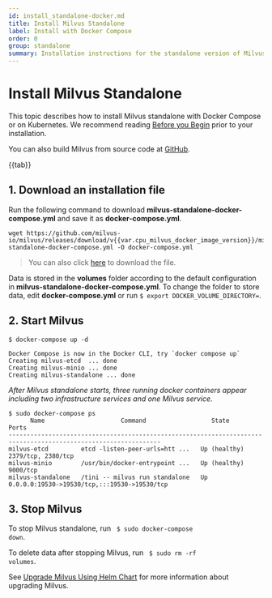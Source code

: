 ```yaml
---
id: install_standalone-docker.md
title: Install Milvus Standalone
label: Install with Docker Compose
order: 0
group: standalone
summary: Installation instructions for the standalone version of Milvus.
---
```


# Install Milvus Standalone

This topic describes how to install Milvus standalone with Docker Compose or on Kubernetes. We recommend reading [Before you Begin](prerequisite-docker.md) prior to your installation. 

You can also build Milvus from source code at [GitHub](https://github.com/milvus-io/milvus#to-start-developing-milvus).

{{tab}}

## 1. Download an installation file

Run the following command to download **milvus-standalone-docker-compose.yml** and save it as **docker-compose.yml**.

```
wget https://github.com/milvus-io/milvus/releases/download/v{{var.cpu_milvus_docker_image_version}}/milvus-standalone-docker-compose.yml -O docker-compose.yml
```

> You can also click [here](https://github.com/milvus-io/milvus/releases/download/v{{var.cpu_milvus_docker_image_version}}/milvus-standalone-docker-compose.yml) to download the file.

<div class="alert note">
Data is stored in the <b>volumes</b> folder according to the default configuration in <b>milvus-standalone-docker-compose.yml</b>. To change the folder to store data, edit <b>docker-compose.yml</b> or run <code>$ export DOCKER_VOLUME_DIRECTORY=</code>.
</div>

## 2. Start Milvus

```shell
$ docker-compose up -d
```

```text
Docker Compose is now in the Docker CLI, try `docker compose up`
Creating milvus-etcd  ... done
Creating milvus-minio ... done
Creating milvus-standalone ... done
```

*After Milvus standalone starts, three running docker containers appear including two infrastructure services and one Milvus service.* 

```
$ sudo docker-compose ps
      Name                     Command                  State                          Ports
----------------------------------------------------------------------------------------------------------------
milvus-etcd         etcd -listen-peer-urls=htt ...   Up (healthy)   2379/tcp, 2380/tcp
milvus-minio        /usr/bin/docker-entrypoint ...   Up (healthy)   9000/tcp
milvus-standalone   /tini -- milvus run standalone   Up             0.0.0.0:19530->19530/tcp,:::19530->19530/tcp
```

## 3. Stop Milvus

To stop Milvus standalone, run <code> $ sudo docker-compose down</code>.

To delete data after stopping Milvus, run <code> $ sudo rm -rf  volumes</code>.



<div class="alert note">
 See <a href="upgrade.md">Upgrade Milvus Using Helm Chart</a> for more information about upgrading Milvus.
</div>

